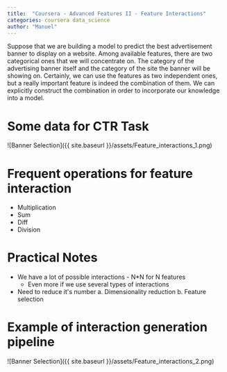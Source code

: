 ```yaml
---
title:  "Coursera - Advanced Features II - Feature Interactions"
categories: coursera data_science
author: "Manuel"
---
```


Suppose that we are building a model to predict the best advertisement banner to display on a website. Among available features, there are two categorical ones that we will concentrate on. The category of the advertising banner itself and the category of the site the banner will be showing on.
Certainly, we can use the features as two independent ones, but a really important feature is indeed the combination of them. We can explicitly construct the combination in order to incorporate our knowledge into a model.

# Some data for CTR Task
![Banner Selection]({{ site.baseurl }}/assets/Feature_interactions_1.png)

# Frequent operations for feature interaction
- Multiplication
- Sum
- Diff
- Division 

# Practical Notes
- We have a lot of possible interactions - N*N for N features
    - Even more if we use several types of interactions
- Need to reduce it's number
    a. Dimensionality reduction
    b. Feature selection 

# Example of interaction generation pipeline

![Banner Selection]({{ site.baseurl }}/assets/Feature_interactions_2.png)
